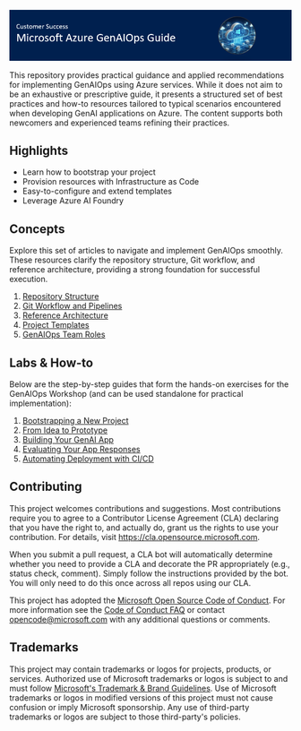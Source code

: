![Header](media/genaiopsheader.png)

This repository provides practical guidance and applied recommendations for implementing GenAIOps using Azure services. While it does not aim to be an exhaustive or prescriptive guide, it presents a structured set of best practices and how-to resources tailored to typical scenarios encountered when developing GenAI applications on Azure. The content supports both newcomers and experienced teams refining their practices.

## Highlights

- Learn how to bootstrap your project
- Provision resources with Infrastructure as Code
- Easy-to-configure and extend templates
- Leverage Azure AI Foundry

## Concepts

Explore this set of articles to navigate and implement GenAIOps smoothly. These resources clarify the repository structure, Git workflow, and reference architecture, providing a strong foundation for successful execution.

1. [Repository Structure](documentation/repository_structure.md)
2. [Git Workflow and Pipelines](documentation/git_workflow.md)
3. [Reference Architecture](documentation/reference_architecture.md)
4. [Project Templates](documentation/project_template.md)
5. [GenAIOps Team Roles](documentation/project_roles.md)

## Labs & How-to

Below are the step-by-step guides that form the hands-on exercises for the GenAIOps Workshop (and can be used standalone for practical implementation):

1. [Bootstrapping a New Project](labs/bootstrapping.md)  
2. [From Idea to Prototype](labs/prototyping.md)  
3. [Building Your GenAI App](labs/building.md)  
4. [Evaluating Your App Responses](labs/evaluating.md)  
5. [Automating Deployment with CI/CD](labs/automating.md)  

## Contributing

This project welcomes contributions and suggestions.  Most contributions require you to agree to a
Contributor License Agreement (CLA) declaring that you have the right to, and actually do, grant us
the rights to use your contribution. For details, visit https://cla.opensource.microsoft.com.

When you submit a pull request, a CLA bot will automatically determine whether you need to provide
a CLA and decorate the PR appropriately (e.g., status check, comment). Simply follow the instructions
provided by the bot. You will only need to do this once across all repos using our CLA.

This project has adopted the [Microsoft Open Source Code of Conduct](https://opensource.microsoft.com/codeofconduct/).
For more information see the [Code of Conduct FAQ](https://opensource.microsoft.com/codeofconduct/faq/) or
contact [opencode@microsoft.com](mailto:opencode@microsoft.com) with any additional questions or comments.

## Trademarks

This project may contain trademarks or logos for projects, products, or services. Authorized use of Microsoft 
trademarks or logos is subject to and must follow 
[Microsoft's Trademark & Brand Guidelines](https://www.microsoft.com/en-us/legal/intellectualproperty/trademarks/usage/general).
Use of Microsoft trademarks or logos in modified versions of this project must not cause confusion or imply Microsoft sponsorship.
Any use of third-party trademarks or logos are subject to those third-party's policies.
